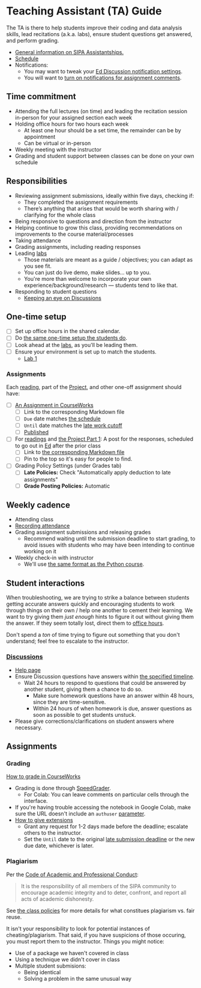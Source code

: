 # Teaching Assistant (TA) Guide

The TA is there to help students improve their coding and data analysis skills, lead recitations (a.k.a. labs), ensure student questions get answered, and perform grading.

- [General information on SIPA Assistantships.](https://www.sipa.columbia.edu/students/resources-sipa-students)
- [Schedule](../README.md#schedule)
- Notifications:
  - You may want to tweak your [Ed Discussion notification settings](https://edstem.org/us/settings/notifications).
  - You will want to [turn on notifications for assignment comments](https://community.canvaslms.com/t5/Canvas-Question-Forum/Notification-when-student-posts-a-comment-on-an-assignment/m-p/405572#M142680).

## Time commitment

- Attending the full lectures (on time) and leading the recitation session in-person for your assigned section each week
- Holding office hours for two hours each week
  - At least one hour should be a set time, the remainder can be by appointment
  - Can be virtual or in-person
- Weekly meeting with the instructor
- Grading and student support between classes can be done on your own schedule

## Responsibilities

- Reviewing assignment submissions, ideally within five days, checking if:
  - They completed the assignment requirements
  - There’s anything that arises that would be worth sharing with / clarifying for the whole class
- Being responsive to questions and direction from the instructor
- Helping continue to grow this class, providing recommendations on improvements to the course material/processes
- Taking attendance
- Grading assignments, including reading responses
- Leading [labs](../labs/)
  - Those materials are meant as a guide / objectives; you can adapt as you see fit.
  - You can just do live demo, make slides... up to you.
  - You're more than welcome to incorporate your own experience/background/research — students tend to like that.
- Responding to student questions
  - [Keeping an eye on Discussions](#discussions)

## One-time setup

- [ ] Set up office hours in the shared calendar.
- [ ] Do [the same one-time setup the students do](../readings/week_02.md#one-time-setup).
- [ ] Look ahead at the [labs](../labs/), as you'll be leading them.
- [ ] Ensure your environment is set up to match the students.
  - [Lab 1](../labs/lab_01.md)

### Assignments

Each [reading](../README.md#readings), part of the [Project](project.md), and other one-off assignment should have:

- [ ] [An Assignment in CourseWorks](https://courseworks2.columbia.edu/courses/210480/assignments)
  - [ ] Link to the corresponding Markdown file
  - [ ] `Due` date matches [the schedule](../README.md#schedule)
  - [ ] `Until` date matches the [late work cutoff](../README.md#assignment-scoring-details)
  - [ ] [Published](https://community.canvaslms.com/t5/Instructor-Guide/How-do-I-publish-or-unpublish-an-assignment-as-an-instructor/ta-p/585)
- [ ] For [readings](../README.md#readings) and [the Project Part 1](project.md#part-1): A post for the responses, scheduled to go out in [Ed](https://courseworks2.columbia.edu/courses/210480/external_tools/37606?display=borderless) after the prior class
  - [ ] Link to [the corresponding Markdown file](../readings/)
  - [ ] Pin to the top so it's easy for people to find.
- [ ] Grading Policy Settings (under Grades tab)
  - [ ] **Late Policies:** Check "Automatically apply deduction to late assignments"
  - [ ] **Grade Posting Policies:** Automatic

## Weekly cadence

- Attending class
- [Recording attendance](https://community.canvaslms.com/t5/Canvas-Basics-Guide/What-is-the-Roll-Call-Attendance-Tool/ta-p/59#take_attendance)
- Grading assignment submissions and releasing grades
  - Recommend waiting until the submission deadline to start grading, to avoid issues with students who may have been intending to continue working on it
- Weekly check-in with instructor
  - We'll use [the same format as the Python course](https://python-public-policy.afeld.me/en/columbia/meta/assistant_guide.html#check-in-meeting).

## Student interactions

When troubleshooting, we are trying to strike a balance between students getting accurate answers quickly and encouraging students to work through things on their own / help one another to cement their learning. We want to try giving them _just enough_ hints to figure it out without giving them the answer. If they seem totally lost, direct them to [office hours](../README.md#meeting-datestimes).

Don't spend a _ton_ of time trying to figure out something that you don't understand; feel free to escalate to the instructor.

### [Discussions](https://courseworks2.columbia.edu/courses/210480/external_tools/37606?display=borderless)

- [Help page](https://edstem.org/us/help/using-ed-discussion)
- Ensure Discussion questions have answers within [the specified timeline](../README.md#communications).
  - Wait 24 hours to respond to questions that could be answered by another student, giving them a chance to do so.
    - Make sure homework questions have an answer within 48 hours, since they are time-sensitive.
    - Within 24 hours of when homework is due, answer questions as soon as possible to get students unstuck.
- Please give corrections/clarifications on student answers where necessary.

## Assignments

### Grading

[How to grade in CourseWorks](https://community.canvaslms.com/t5/Instructor-Guide/How-do-I-use-SpeedGrader/ta-p/757)

- Grading is done through [SpeedGrader](https://community.canvaslms.com/t5/Canvas-Basics-Guide/What-is-SpeedGrader/ta-p/13).
  - For Colab: You can leave comments on particular cells through the interface.
- If you're having trouble accessing the notebook in Google Colab, make sure the URL doesn't include an `authuser` [parameter](https://developer.mozilla.org/en-US/docs/Learn_web_development/Howto/Web_mechanics/What_is_a_URL#parameters).
- [How to give extensions](https://community.canvaslms.com/t5/Instructor-Guide/How-do-I-assign-an-assignment-to-an-individual-student/ta-p/717#assign_to_student_only)
  - Grant any request for 1-2 days made before the deadline; escalate others to the instructor.
  - Set the `Until` date to the original [late submission deadline](../README.md#schedule) or the new due date, whichever is later.

### Plagiarism

Per the [Code of Academic and Professional Conduct](https://bulletin.columbia.edu/sipa/academic-policies/academic-and-professional-conduct/):

> It is the responsibility of all members of the SIPA community to encourage academic integrity and to deter, confront, and report all acts of academic dishonesty.

See [the class policies](../README.md#academic-integrity) for more details for what constitues plagiarism vs. fair reuse.

It isn't your responsibility to look for potential instances of cheating/plagiarism. That said, if you have suspicions of those occuring, you must report them to the instructor. Things you might notice:

- Use of a package we haven't covered in class
- Using a technique we didn't cover in class
- Multiple student submisions:
  - Being identical
  - Solving a problem in the same unusual way
